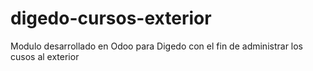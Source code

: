 # digedo-cursos-exterior
Modulo desarrollado en Odoo para Digedo con el fin de administrar los cusos al exterior
